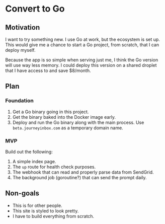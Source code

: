 # Convert to Go

## Motivation

I want to try something new. I use Go at work, but the ecosystem is set up.
This would give me a chance to start a Go project, from scratch,
that I can deploy myself.

Because the app is so simple when serving just me,
I think the Go version will use way less memory.
I could deploy this version on a shared droplet that I have access to
and save $8/month.

## Plan

### Foundation

1. Get a Go binary going in this project.
2. Get the binary baked into the Docker image early.
3. Deploy and run the Go binary along with the main process.
   Use `beta.journeyinbox.com` as a temporary domain name.

### MVP

Build out the following:

1. A simple index page.
2. The `up` route for health check purposes.
3. The webhook that can read and properly parse data from SendGrid.
4. The background job (goroutine?) that can send the prompt daily.

## Non-goals

* This is for other people.
* This site is styled to look pretty.
* I have to build everything from scratch.
